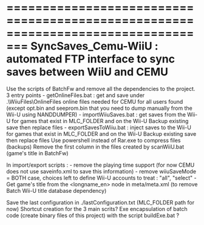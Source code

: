 =================================================================================
SyncSaves_Cemu-WiiU : automated FTP interface to sync saves between WiiU and CEMU
=================================================================================

Use the scripts of BatchFw and remove all the dependencies to the project.
3 entry points 
    - getOnlineFiles.bat : get and save under .\WiiuFiles\OnlineFiles online files needed for CEMU for all users found
      (except opt.bin and seeprom.bin that you need to dump manually from the Wii-U using NANDDUMPER)
    - importWiiuSaves.bat : get saves from the Wii-U for games that exist in MLC_FOLDER and on the Wii-U
      Backup existing save then replace files
    - exportSavesToWiiu.bat : inject saves to the Wii-U for games that exist in MLC_FOLDER and on the Wii-U
      Backup existing save then replace files
  Use powershell instead of Rar.exe to compress files (backups)
  Remove the first column in the files created by scanWiiU.bat (game's title in BatchFw)

  In import/export scripts : 
    - remove the playing time support (for now CEMU does not use saveinfo.xml to save this information)
    - remove wiiuSaveMode = BOTH case, choices left to define Wii-U accounts to treat : "all", "select"
    - Get game's title from the <longname_en> node in meta/meta.xml (to remove Batch Wii-U title database dependency)



Save the last configuration in ./lastConfiguration.txt (MLC_FOLDER path for now)
Shortcut creation for the 3 main scrits?
Exe encapsulation of batch code (create binary files of this project) with the script buildExe.bat ?

